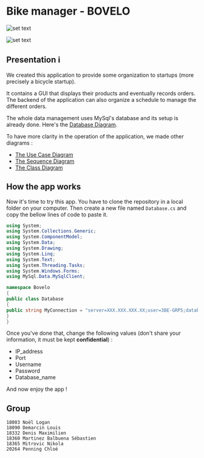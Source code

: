 # Bike manager - BOVELO

![set text](https://i.imgur.com/Vq0UU1Q.png)

![set text](https://www.travis-ci.com/Seb1903/bovelo_manager.svg?branch=repo_organization)

## Presentation :information_source:

We created this application to provide some organization to startups (more precisely a bicycle startup).  

It contains a GUI that displays their products and eventually records orders. The backend of the application can also organize a schedule to manage the different orders.  

The whole data management uses MySql's database and its setup is already done. Here's the [Database Diagram](https://app.lucidchart.com/documents/image/a85c1e3f-c0a3-42cb-80f3-677829ead223/0/1000/1).  

To have more clarity in the operation of the application, we made other diagrams :

- [The Use Case Diagram](https://app.lucidchart.com/documents/image/a46ee63b-3627-4046-a257-9277f3b090aa/0/1000/1)  
- [The Sequence Diagram](https://app.lucidchart.com/documents/image/570fe02b-57dd-400f-bd7d-0c7af648c352/0/1000/1)  
- [The Class Diagram](https://lucid.app/documents/view/c6953fb9-22ae-4676-a6b1-a276b2a08189)  

## How the app works

Now it's time to try this app. You have to clone the repository in a local folder on your computer. Then create a new file named `Database.cs` and copy the bellow lines of code to paste it.

```C#
using System;
using System.Collections.Generic;
using System.ComponentModel;
using System.Data;
using System.Drawing;
using System.Linq;
using System.Text;
using System.Threading.Tasks;
using System.Windows.Forms;
using MySql.Data.MySqlClient;

namespace Bovelo
{
public class Database
{
public string MyConnection = "server=XXX.XXX.XXX.XX;user=3BE-GRP5;database=bovelo;port=XXXXX;password=************";
}
}
```

Once you've done that, change the following values (don't share your information, it must be kept **confidential**) :

- IP_address
- Port
- Username
- Password
- Database_name

And now enjoy the app !

## Group

```text
18003 Noël Logan
18090 Demarcin Louis  
18332 Denis Maximilien  
18360 Martinez Balbuena Sébastien  
18365 Mitrovic Nikola  
20264 Penning Chloé
```
